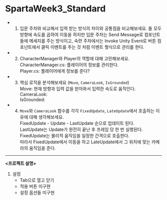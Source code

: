 # SpartaWeek3_Standard
 
- 1. 입문 주차와 비교해서 입력 받는 방식의 차이와 공통점을 비교해보세요.
     둘 모두 방향에 속도를 곱하여 이동을 하지만 입문 주차는 Send Message로 컴포넌트들에 메세지를 주는 방식이고, 숙련 주차에서는 Invoke Unity Event로 버튼 컴포넌트에서 클릭 이벤트를 주는 것 처럼 이벤트 형식으로 관리를 한다.
- 2. CharacterManager와 Player의 역할에 대해 고민해보세요.
<br> CharacterManager.cs: 플레이어의 정보를 관리한다.
<br> Player.cs: 플레이어에게 정보를 준다?
- 3. 핵심 로직을 분석해보세요 (`Move`, `CameraLook`, `IsGrounded`)
<br> Move: 현재 방향과 입력 값을 받아와서 입력한 속도로 움직인다.
<br> CameraLook:
<br> IsGrounded: 
- 4. `Move`와 `CameraLook` 함수를 각각 `FixedUpdate`, `LateUpdate`에서 호출하는 이유에 대해 생각해보세요.
  <br>FixedUpdate - Update - LastUpdate 순으로 업데이트 된다.
   <br>LastUpdate는 Update가 완전히 끝난 후 프레임 당 한 번 실행된다.
   <br>FixedUpdate는 물리적 움직임을 일정한 간격으로 호출한다.
   <br>따라서 FixedUpdate에서 이동을 하고 LateUpdate에서 그 위치에 맞는 카메라의 움직임을 준다.

---
**<프로젝트 설명>**
1. 설정
   - Tab으로 열고 닫기
   - 적용 버튼 미구현
   - 설정 옵션들 미구현
